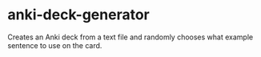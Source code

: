 # anki-deck-generator
Creates an Anki deck from a text file and randomly chooses what example sentence to use on the card.
